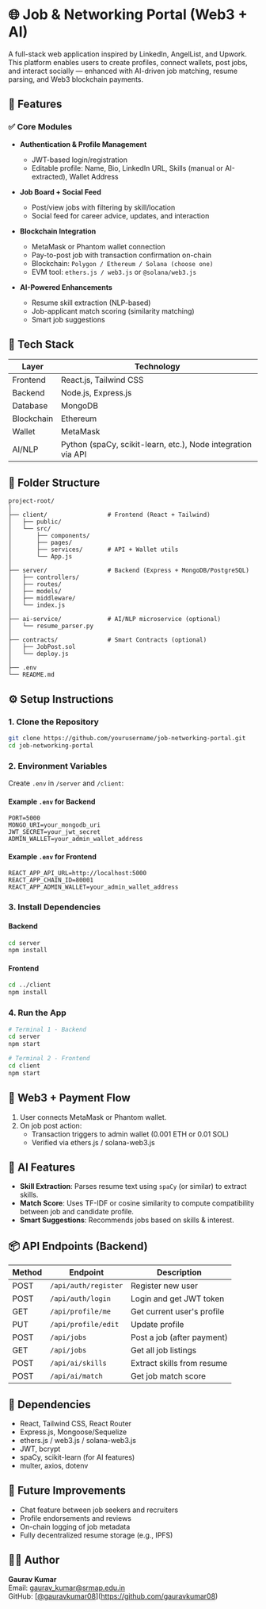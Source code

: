 # 🌐 Job & Networking Portal (Web3 + AI)

A full-stack web application inspired by LinkedIn, AngelList, and Upwork. This platform enables users to create profiles, connect wallets, post jobs, and interact socially — enhanced with AI-driven job matching, resume parsing, and Web3 blockchain payments.



## 🚀 Features

### ✅ Core Modules

- **Authentication & Profile Management**
  - JWT-based login/registration
  - Editable profile: Name, Bio, LinkedIn URL, Skills (manual or AI-extracted), Wallet Address

- **Job Board + Social Feed**
  - Post/view jobs with filtering by skill/location
  - Social feed for career advice, updates, and interaction

- **Blockchain Integration**
  - MetaMask or Phantom wallet connection
  - Pay-to-post job with transaction confirmation on-chain
  - Blockchain: `Polygon / Ethereum / Solana (choose one)`
  - EVM tool: `ethers.js / web3.js` or `@solana/web3.js`

- **AI-Powered Enhancements**
  - Resume skill extraction (NLP-based)
  - Job-applicant match scoring (similarity matching)
  - Smart job suggestions



## 🧱 Tech Stack

| Layer           | Technology                            |
|----------------|----------------------------------------|
| Frontend        | React.js, Tailwind CSS                 |
| Backend         | Node.js, Express.js                   |
| Database        | MongoDB                               |
| Blockchain      | Ethereum                              |
| Wallet          | MetaMask                              |
| AI/NLP          | Python (spaCy, scikit-learn, etc.), Node integration via API |




## 📁 Folder Structure

```
project-root/
│
├── client/                 # Frontend (React + Tailwind)
│   ├── public/
│   └── src/
│       ├── components/
│       ├── pages/
│       ├── services/       # API + Wallet utils
│       └── App.js
│
├── server/                 # Backend (Express + MongoDB/PostgreSQL)
│   ├── controllers/
│   ├── routes/
│   ├── models/
│   ├── middleware/
│   └── index.js
│
├── ai-service/             # AI/NLP microservice (optional)
│   └── resume_parser.py
│
├── contracts/              # Smart Contracts (optional)
│   ├── JobPost.sol
│   └── deploy.js
│
├── .env
└── README.md
```



## ⚙️ Setup Instructions

### 1. Clone the Repository

```bash
git clone https://github.com/yourusername/job-networking-portal.git
cd job-networking-portal
```

### 2. Environment Variables

Create `.env` in `/server` and `/client`:

#### Example `.env` for Backend
```env
PORT=5000
MONGO_URI=your_mongodb_uri
JWT_SECRET=your_jwt_secret
ADMIN_WALLET=your_admin_wallet_address
```

#### Example `.env` for Frontend
```env
REACT_APP_API_URL=http://localhost:5000
REACT_APP_CHAIN_ID=80001
REACT_APP_ADMIN_WALLET=your_admin_wallet_address
```


### 3. Install Dependencies

#### Backend
```bash
cd server
npm install
```

#### Frontend
```bash
cd ../client
npm install
```


### 4. Run the App

```bash
# Terminal 1 - Backend
cd server
npm start

# Terminal 2 - Frontend
cd client
npm start
```

## 🔐 Web3 + Payment Flow

1. User connects MetaMask or Phantom wallet.
2. On job post action:
   - Transaction triggers to admin wallet (0.001 ETH or 0.01 SOL)
   - Verified via ethers.js / solana-web3.js


## 🧠 AI Features

- **Skill Extraction**: Parses resume text using `spaCy` (or similar) to extract skills.
- **Match Score**: Uses TF-IDF or cosine similarity to compute compatibility between job and candidate profile.
- **Smart Suggestions**: Recommends jobs based on skills & interest.


## 📦 API Endpoints (Backend)

| Method | Endpoint             | Description                      |
|--------|----------------------|----------------------------------|
| POST   | `/api/auth/register` | Register new user                |
| POST   | `/api/auth/login`    | Login and get JWT token          |
| GET    | `/api/profile/me`    | Get current user's profile       |
| PUT    | `/api/profile/edit`  | Update profile                   |
| POST   | `/api/jobs`          | Post a job (after payment)       |
| GET    | `/api/jobs`          | Get all job listings             |
| POST   | `/api/ai/skills`     | Extract skills from resume       |
| POST   | `/api/ai/match`      | Get job match score              |


## 🔗 Dependencies

- React, Tailwind CSS, React Router
- Express.js, Mongoose/Sequelize
- ethers.js / web3.js / solana-web3.js
- JWT, bcrypt
- spaCy, scikit-learn (for AI features)
- multer, axios, dotenv


## 🎯 Future Improvements

- Chat feature between job seekers and recruiters
- Profile endorsements and reviews
- On-chain logging of job metadata
- Fully decentralized resume storage (e.g., IPFS)


## 👨‍💻 Author

**Gaurav Kumar**  
Email: gaurav_kumar@srmap.edu.in  
GitHub: [[@gauravkumar08](https://github.com/gauravkumar08)](https://github.com/gauravkumar08)

